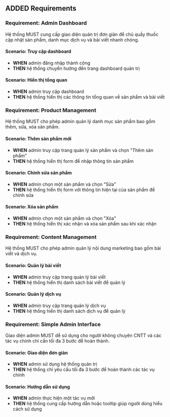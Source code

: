 ## ADDED Requirements

### Requirement: Admin Dashboard
Hệ thống MUST cung cấp giao diện quản trị đơn giản để chủ quầy thuốc cập nhật sản phẩm, danh mục dịch vụ và bài viết nhanh chóng.

#### Scenario: Truy cập dashboard
- **WHEN** admin đăng nhập thành công
- **THEN** hệ thống chuyển hướng đến trang dashboard quản trị

#### Scenario: Hiển thị tổng quan
- **WHEN** admin truy cập dashboard
- **THEN** hệ thống hiển thị các thông tin tổng quan về sản phẩm và bài viết

### Requirement: Product Management
Hệ thống MUST cho phép admin quản lý danh mục sản phẩm bao gồm thêm, sửa, xóa sản phẩm.

#### Scenario: Thêm sản phẩm mới
- **WHEN** admin truy cập trang quản lý sản phẩm và chọn "Thêm sản phẩm"
- **THEN** hệ thống hiển thị form để nhập thông tin sản phẩm

#### Scenario: Chỉnh sửa sản phẩm
- **WHEN** admin chọn một sản phẩm và chọn "Sửa"
- **THEN** hệ thống hiển thị form với thông tin hiện tại của sản phẩm để chỉnh sửa

#### Scenario: Xóa sản phẩm
- **WHEN** admin chọn một sản phẩm và chọn "Xóa"
- **THEN** hệ thống hiển thị xác nhận và xóa sản phẩm sau khi xác nhận
### Requirement: Content Management
Hệ thống MUST cho phép admin quản lý nội dung marketing bao gồm bài viết và dịch vụ.


#### Scenario: Quản lý bài viết
- **WHEN** admin truy cập trang quản lý bài viết
- **THEN** hệ thống hiển thị danh sách bài viết để quản lý

#### Scenario: Quản lý dịch vụ
- **WHEN** admin truy cập trang quản lý dịch vụ
- **THEN** hệ thống hiển thị danh sách dịch vụ để quản lý

### Requirement: Simple Admin Interface
Giao diện admin MUST dễ sử dụng cho người không chuyên CNTT và các tác vụ chính chỉ cần tối đa 3 bước để hoàn thành.

#### Scenario: Giao diện đơn giản
- **WHEN** admin sử dụng hệ thống quản trị
- **THEN** hệ thống chỉ yêu cầu tối đa 3 bước để hoàn thành các tác vụ chính

#### Scenario: Hướng dẫn sử dụng
- **WHEN** admin thực hiện một tác vụ mới
- **THEN** hệ thống cung cấp hướng dẫn hoặc tooltip giúp người dùng hiểu cách sử dụng
